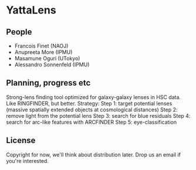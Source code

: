 # YattaLens

## People

* Francois Finet (NAOJ)
* Anupreeta More (IPMU)
* Masamune Oguri (UTokyo)
* Alessandro Sonnenfeld (IPMU)

## Planning, progress etc

Strong-lens finding tool optimized for galaxy-galaxy lenses in HSC data.
Like RINGFINDER, but better.
Strategy: 
Step 1: target potential lenses (massive spatially extended objects at cosmological distances)
Step 2: remove light from the potential lens
Step 3: search for blue residuals
Step 4: search for arc-like features with ARCFINDER
Step 5: eye-classification


## License

Copyright for now, we'll think about distribution later. Drop us an email 
if you're interested.
